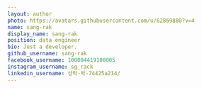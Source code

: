 ```yaml
---
layout: author
photo: https://avatars.githubusercontent.com/u/62869880?v=4
name: sang-rak
display_name: sang-rak
position: data engineer
bio: Just a developer.
github_username: sang-rak
facebook_username: 100004419100005
instagram_username: sg_rack
linkedin_username: 상락-박-74425a214/
---
```

